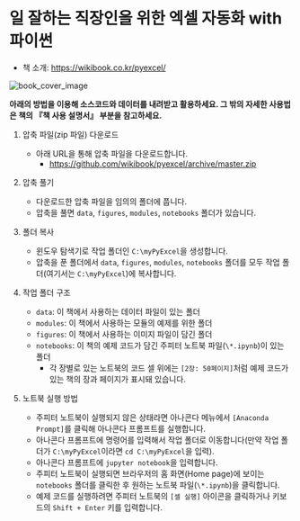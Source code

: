 # 일 잘하는 직장인을 위한 엑셀 자동화 with 파이썬

- 책 소개: https://wikibook.co.kr/pyexcel/

![book_cover_image](/book_cover_image.png)

**아래의 방법을 이용해 소스코드와 데이터를 내려받고 활용하세요. 그 밖의 자세한 사용법은 책의 『책 사용 설명서』 부분을 참고하세요.**

1. 압축 파일(zip 파일) 다운로드
    - 아래 URL을 통해 압축 파일을 다운로드합니다.
        - https://github.com/wikibook/pyexcel/archive/master.zip

2. 압축 풀기
    - 다운로드한 압축 파일을 임의의 폴더에 풉니다.
    - 압축을 풀면 `data`, `figures`, `modules`, `notebooks` 폴더가 있습니다.

3. 폴더 복사
    - 윈도우 탐색기로 작업 폴더인 `C:\myPyExcel`을 생성합니다.
    - 압축을 푼 폴더에서 `data`, `figures`, `modules`, `notebooks` 폴더를 모두 작업 폴더(여기서는 `C:\myPyExcel`)에 복사합니다.

4. 작업 폴더 구조
    - `data`: 이 책에서 사용하는 데이터 파일이 있는 폴더
    - `modules`: 이 책에서 사용하는 모듈의 예제를 위한 폴더
    - `figures`: 이 책에서 사용하는 이미지 파일이 담긴  폴더
    - `notebooks`: 이 책의 예제 코드가 담긴 주피터 노트북 파일(`\*.ipynb`)이 있는 폴더
        - 각 장별로 있는 노트북의 코드 셀 위에는 `[2장: 50페이지]`처럼 예제 코드가 있는 책의 장과 페이지가 표시돼 있습니다.

5. 노트북 실행 방법
    - 주피터 노트북이 실행되지 않은 상태라면 아나콘다 메뉴에서 `[Anaconda Prompt]`를 클릭해 아나콘다 프롬프트를 실행합니다.
    - 아나콘다 프롬프트에 명령어를 입력해서 작업 폴더로 이동합니다(만약 작업 폴더가 `C:\myPyExcel`이라면 `cd C:\myPyExcel`을 입력).
    - 아나콘다 프롬프트에 `jupyter notebook`을 입력합니다.
    - 주피터 노트북이 실행되면 브라우저의 홈 화면(Home page)에 보이는 `notebooks` 폴더를 클릭한 후 원하는 노트북 파일(`\*.ipynb`)을 클릭합니다.
    - 예제 코드를 실행하려면 주피터 노트북의 `[셀 실행]` 아이콘을 클릭하거나 키보드의 `Shift + Enter` 키를 입력합니다. 
